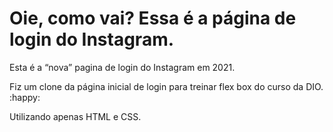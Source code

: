 # Oie, como vai? Essa é a página de login do Instagram.



Esta é a “nova” pagina de login do Instagram em 2021.

Fiz um clone da página inicial de login para treinar flex box do curso da DIO. :happy:

Utilizando apenas HTML e CSS.